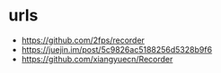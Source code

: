 # urls

- <https://github.com/2fps/recorder>
- <https://juejin.im/post/5c9826ac5188256d5328b9f6>
- <https://github.com/xiangyuecn/Recorder>
